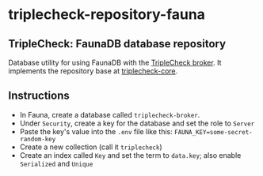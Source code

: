# triplecheck-repository-fauna

## TripleCheck: FaunaDB database repository

Database utility for using FaunaDB with the [TripleCheck broker](https://github.com/mikaelvesavuori/triplecheck-broker). It implements the repository base at [triplecheck-core](https://github.com/mikaelvesavuori/triplecheck-core).

## Instructions

- In Fauna, create a database called `triplecheck-broker`.
- Under `Security`, create a key for the database and set the role to `Server`
- Paste the key's value into the `.env` file like this: `FAUNA_KEY=some-secret-random-key`
- Create a new collection (call it `triplecheck`)
- Create an index called `Key` and set the term to `data.key`; also enable `Serialized` and `Unique`
